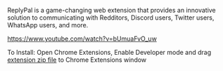 ReplyPal is a game-changing web extension that provides an innovative solution to communicating with Redditors, Discord users, Twitter users, WhatsApp users, and more.

https://www.youtube.com/watch?v=bUmuaFvO_uw

To Install: Open Chrome Extensions, Enable Developer mode and drag [extension zip file](https://github.com/friuns2/ReplyPal/archive/refs/tags/ReplyPal.zip) to Chrome Extensions window
